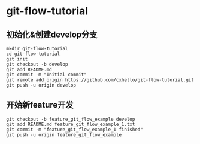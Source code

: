 # git-flow-tutorial

## 初始化&创建develop分支

```shell
mkdir git-flow-tutorial
cd git-flow-tutorial
git init
git checkout -b develop
git add README.md
git commit -m "Initial commit"
git remote add origin https://github.com/cxhello/git-flow-tutorial.git
git push -u origin develop
```
## 开始新feature开发

```shell
git checkout -b feature_git_flow_example develop
git add README.md feature_git_flow_example_1.txt
git commit -m "feature_git_flow_example_1 finished"
git push -u origin feature_git_flow_example
```